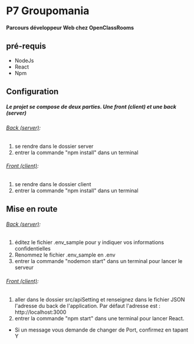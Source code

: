 # P7 Groupomania
#### Parcours développeur Web chez OpenClassRooms

## pré-requis

- NodeJs
- React
- Npm

## Configuration
##### Le projet se compose de deux parties. Une front (client) et une back (server)

###### <u>Back (server)</u>:

1. se rendre dans le dossier server
2. entrer la commande "npm install" dans un terminal

###### <u>Front (client)</u>:

1. se rendre dans le dossier client
2. entrer la commande "npm install" dans un terminal



## Mise en route
###### <u>Back (server)</u>:

1. éditez le fichier .env_sample pour y indiquer vos informations confidentielles
2. Renommez le fichier .env_sample en .env
3. entrer la commande "nodemon start" dans un terminal pour lancer le serveur

###### <u>Front (client)</u>:

1. aller dans le dossier src/apiSetting et renseignez dans le fichier JSON l'adresse du back de l'application. Par défaut l'adresse est : http://localhost:3000 
1. entrer la commande "npm start" dans une terminal pour lancer React. 

* Si un message vous demande de changer de Port, confirmez en tapant Y
